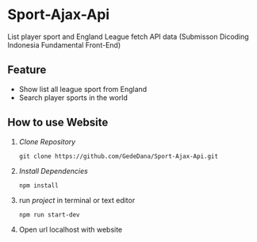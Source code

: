 # Sport-Ajax-Api
List player sport and England League fetch API data (Submisson Dicoding Indonesia Fundamental Front-End)

## Feature
- Show list all league sport from England
- Search player sports in the world

## How to use Website

1. _Clone Repository_ <br />
   ```
   git clone https://github.com/GedeDana/Sport-Ajax-Api.git
   ```
2. _Install Dependencies_ <br />
   ```
   npm install
   ```
3. run _project_ in terminal or text editor<br />
   ```
   npm run start-dev
   ```
4. Open url localhost with website

